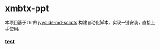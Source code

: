 # xmbtx-ppt

本项目基于zhr的 [jyyslide-md-scripts](https://github.com/Haohahahaha/jyyslide-md-scripts) 构建自动化脚本，实现一键安装，直接上手使用。

### [test](./pages/test/index.html)

